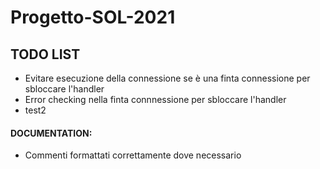 # Progetto-SOL-2021

## TODO LIST
- Evitare esecuzione della connessione se è una finta connessione per sbloccare l'handler
- Error checking nella finta connnessione per sbloccare l'handler
- test2

#### DOCUMENTATION:
- Commenti formattati correttamente dove necessario